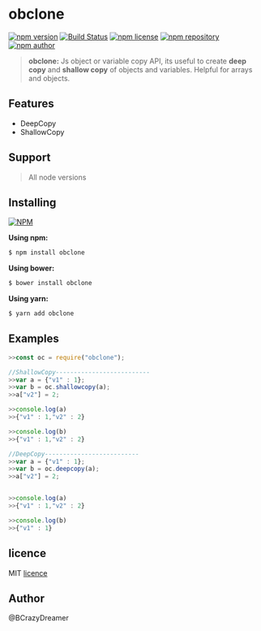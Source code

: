 
# obclone

[![npm version](https://img.shields.io/npm/v/obclone.svg?style=flat-square)](https://www.npmjs.org/package/obclone)
[![Build Status](https://travis-ci.org/nepsho/obclone.svg?branch=master)](https://travis-ci.org/nepsho/obclone)
[![npm license](https://img.shields.io/static/v1.svg?label=License&message=MIT&color=informational)](https://github.com/nepsho/obclone/blob/master/LICENSE)
[![npm repository](https://img.shields.io/static/v1.svg?label=Repository&message=GitHub&color=yellow)](https://github.com/nepsho/obclone)
[![npm author](https://img.shields.io/static/v1.svg?label=Author&message=bcrazydreamer&color=success)](https://www.npmjs.com/~bcrazydreamer)

>**obclone:** Js object or variable copy API, its useful to create **deep copy** and **shallow copy** of objects and variables. Helpful for arrays and objects.
## Features
- DeepCopy
- ShallowCopy

## Support
>All node versions

## Installing
[![NPM](https://nodei.co/npm/obclone.png?mini=true)](https://www.npmjs.org/package/obclone)

**Using npm:**
```bash
$ npm install obclone
```

**Using bower:**

```bash
$ bower install obclone
```

**Using yarn:**

```bash
$ yarn add obclone
```

## Examples

```js
>>const oc = require("obclone");
```
```js
//ShallowCopy--------------------------
>>var a = {"v1" : 1};
>>var b = oc.shallowcopy(a);
>>a["v2"] = 2;

>>console.log(a)
>>{"v1" : 1,"v2" : 2}

>>console.log(b)
>>{"v1" : 1,"v2" : 2}
```
```js
//DeepCopy--------------------------
>>var a = {"v1" : 1};
>>var b = oc.deepcopy(a);
>>a["v2"] = 2;


>>console.log(a)
>>{"v1" : 1,"v2" : 2}

>>console.log(b)
>>{"v1" : 1}
```
## licence
MIT [licence](https://opensource.org/licenses/MIT)

## Author
@BCrazyDreamer
